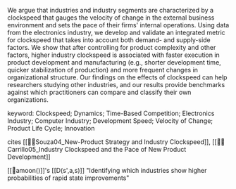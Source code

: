 We argue that industries and industry segments are characterized by a clockspeed that gauges the velocity of change in the external business environment and sets the pace of their firms' internal operations. Using data from the electronics industry, we develop and validate an integrated metric for clockspeed that takes into account both demand- and supply-side factors. We show that after controlling for product complexity and other factors, higher industry clockspeed is associated with faster execution in product development and manufacturing (e.g., shorter development time, quicker stabilization of production) and more frequent changes in organizational structure. Our findings on the effects of clockspeed can help researchers studying other industries, and our results provide benchmarks against which practitioners can compare and classify their own organizations.

keyword: Clockspeed; Dynamics; Time-Based Competition; Electronics Industry; Computer Industry; Development Speed; Velocity of Change; Product Life Cycle; Innovation

cites [[📜⏰Souza04_New-Product Strategy and Industry Clockspeed]], [[📜⏰Carrillo05_Industry Clockspeed and the Pace of New Product Development]]


[[🌙amoon()]]'s [[D(s',a,s)]] "Identifying which industries show higher probabilities of rapid state improvements"